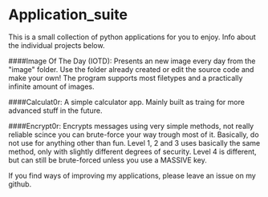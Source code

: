 # Application_suite

This is a small collection of python applications for you to enjoy. 
Info about the individual projects below.

####Image Of The Day (IOTD):
Presents an new image every day from the "image" folder. Use the folder already created or edit the source code and make your own!
The program supports most filetypes and a practically infinite amount of images.

####Calculat0r:
A simple calculator app. Mainly built as traing for more advanced stuff in the future.

####Encrypt0r:
Encrypts messages using very simple methods, not really reliable scince you can brute-force your way trough most of it. Basically, do not use for anything other than fun.
Level 1, 2 and 3 uses basically the same method, only with slightly different degrees of security. Level 4 is different, but can still be brute-forced unless you use a MASSIVE key.


If you find ways of improving my applications, please leave an issue on my github.
